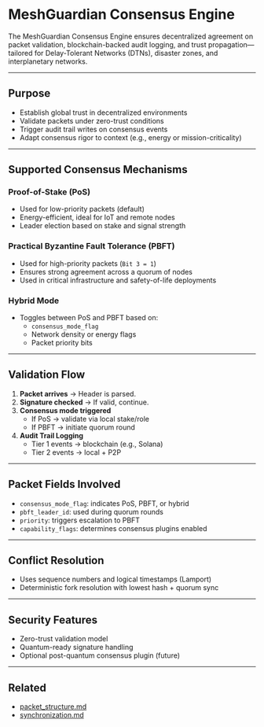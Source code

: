 
# MeshGuardian Consensus Engine

The MeshGuardian Consensus Engine ensures decentralized agreement on packet validation, blockchain-backed audit logging, and trust propagation—tailored for Delay-Tolerant Networks (DTNs), disaster zones, and interplanetary networks.

---

## Purpose

- Establish global trust in decentralized environments
- Validate packets under zero-trust conditions
- Trigger audit trail writes on consensus events
- Adapt consensus rigor to context (e.g., energy or mission-criticality)

---

## Supported Consensus Mechanisms

### Proof-of-Stake (PoS)

- Used for low-priority packets (default)
- Energy-efficient, ideal for IoT and remote nodes
- Leader election based on stake and signal strength

### Practical Byzantine Fault Tolerance (PBFT)

- Used for high-priority packets (`Bit 3 = 1`)
- Ensures strong agreement across a quorum of nodes
- Used in critical infrastructure and safety-of-life deployments

### Hybrid Mode

- Toggles between PoS and PBFT based on:
  - `consensus_mode_flag`
  - Network density or energy flags
  - Packet priority bits

---

## Validation Flow

1. **Packet arrives** → Header is parsed.
2. **Signature checked** → If valid, continue.
3. **Consensus mode triggered**
   - If PoS → validate via local stake/role
   - If PBFT → initiate quorum round
4. **Audit Trail Logging**
   - Tier 1 events → blockchain (e.g., Solana)
   - Tier 2 events → local + P2P

---

## Packet Fields Involved

- `consensus_mode_flag`: indicates PoS, PBFT, or hybrid
- `pbft_leader_id`: used during quorum rounds
- `priority`: triggers escalation to PBFT
- `capability_flags`: determines consensus plugins enabled

---

## Conflict Resolution

- Uses sequence numbers and logical timestamps (Lamport)
- Deterministic fork resolution with lowest hash + quorum sync

---

## Security Features

- Zero-trust validation model
- Quantum-ready signature handling
- Optional post-quantum consensus plugin (future)

---

## Related

- [packet_structure.md](./packet_structure.md)
- [synchronization.md](./synchronization.md)
